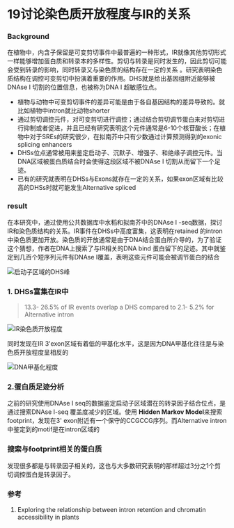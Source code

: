 # 19讨论染色质开放程度与IR的关系



### Background

在植物中，内含子保留是可变剪切事件中最普遍的一种形式，IR就像其他剪切形式一样能够增加蛋白质和转录本的多样性。剪切与转录是同时发生的，因此剪切可能会受到转录的影响，同时转录又与染色质的结构存在一定的关系 。研究表明染色质结构在调控可变剪切中扮演着重要的作用。DHS就是给出基因组附近能够被DNAse I 切割的位置信息，也被称为DNA I 超敏感位点。

+ 植物与动物中可变剪切事件的差异可能是由于各自基因结构的差异导致的。就比如植物中intron就比动物shorter
+ 通过剪切调控元件，对可变剪切进行调控；通过结合剪切调节蛋白来对剪切进行抑制或者促进，并且已经有研究表明这个元件通常是6-10个核苷酸长；在植物中对于SREs的研究很少，在拟南芥中只有少数通过计算预测得到的exonic splicing enhancers
+ DHSs位点通常被用来鉴定启动子、沉默子、增强子、和绝缘子调控元件。当DNA区域被蛋白质结合时会使得这段区域不被DNAse I 切割从而留下一个足迹。
+ 已有的研究就表明在DHSs与Exons就存在一定的关系，如果exon区域有比较高的DHSs时就可能发生Alternative spliced

### result

在本研究中，通过使用公共数据库中水稻和拟南芥中的DNAse I -seq数据，探讨IR和染色质结构的关系。IR事件在DHSs中高度富集，这表明在retained 的intron中染色质更加开放。染色质的开放通常是由于DNA结合蛋白所介导的，为了验证这个猜想，作者在DNA上搜索了与IR相关的DNA bind 蛋白留下的足迹。其中就鉴定到几百个短序列元件有DNAse I覆盖，表明这些元件可能会被调节蛋白的结合

![启动子区域的DHS峰](https://s2.ax1x.com/2019/12/21/QjTwuR.png)

### 1. DHSs富集在IR中

>   13.3- 26.5% of IR events overlap a DHS compared to 2.1- 5.2% for Alternative intron

![IR染色质开放程度](https://s2.ax1x.com/2019/12/21/QjTav9.png)

同时发现在IR 3'exon区域有着低的甲基化水平，这是因为DNA甲基化往往是与染色质开放程度呈相反的

![DNA甲基化程度](https://s2.ax1x.com/2019/12/21/QjTBHx.png)

### 2.蛋白质足迹分析

之前的研究使用DNAse I seq的数据鉴定启动子区域潜在的转录因子结合位点，是通过搜索DNAse I-seq 覆盖度减少的区域。使用 **Hidden Markov Model**来搜索footprint，发现在3' exon附近有一个保守的CCGCCG序列。而Alternative intron中鉴定到的motif是在intron区域的



### 搜索与footprint相关的蛋白质

发现很多都是与转录因子相关的，这也与大多数研究表明的那样超过3分之1个剪切调控蛋白是转录因子。





### 参考

1. Exploring the relationship between intron retention and chromatin accessibility in plants  



